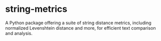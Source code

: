 # string-metrics
A Python package offering a suite of string distance metrics, including normalized Levenshtein distance and more, for efficient text comparison and analysis.
